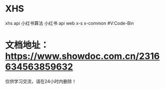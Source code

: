 # XHS
xhs api  小红书算法 小红书 api web  x-s x-common
#V:Code-Bin
# 文档地址：https://www.showdoc.com.cn/2316634563859632
仅供学习交流，请在24小时内删除！

